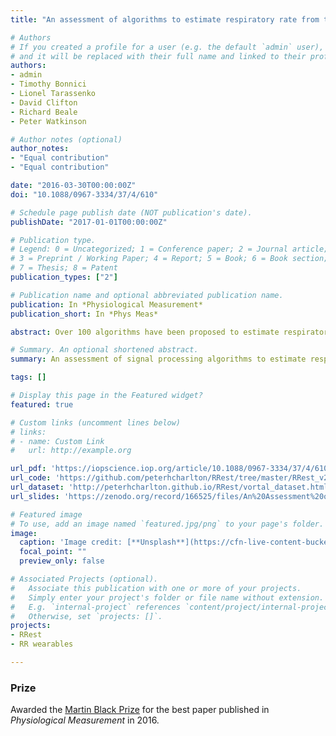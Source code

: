 ```yaml
---
title: "An assessment of algorithms to estimate respiratory rate from the electrocardiogram and photoplethysmogram"

# Authors
# If you created a profile for a user (e.g. the default `admin` user), write the username (folder name) here 
# and it will be replaced with their full name and linked to their profile.
authors:
- admin
- Timothy Bonnici
- Lionel Tarassenko
- David Clifton
- Richard Beale
- Peter Watkinson

# Author notes (optional)
author_notes:
- "Equal contribution"
- "Equal contribution"

date: "2016-03-30T00:00:00Z"
doi: "10.1088/0967-3334/37/4/610"

# Schedule page publish date (NOT publication's date).
publishDate: "2017-01-01T00:00:00Z"

# Publication type.
# Legend: 0 = Uncategorized; 1 = Conference paper; 2 = Journal article;
# 3 = Preprint / Working Paper; 4 = Report; 5 = Book; 6 = Book section;
# 7 = Thesis; 8 = Patent
publication_types: ["2"]

# Publication name and optional abbreviated publication name.
publication: In *Physiological Measurement*
publication_short: In *Phys Meas*

abstract: Over 100 algorithms have been proposed to estimate respiratory rate (RR) from the electrocardiogram (ECG) and photoplethysmogram (PPG). As they have never been compared systematically it is unclear which algorithm performs the best. Our primary aim was to determine how closely algorithms agreed with a gold standard RR measure when operating under ideal conditions. Secondary aims were&#58; (i) to compare algorithm performance with IP, the clinical standard for continuous respiratory rate measurement in spontaneously breathing patients; (ii) to compare algorithm performance when using ECG and PPG; and (iii) to provide a toolbox of algorithms and data to allow future researchers to conduct reproducible comparisons of algorithms. Algorithms were divided into three stages&#58; extraction of respiratory signals, estimation of RR, and fusion of estimates. Several interchangeable techniques were implemented for each stage. Algorithms were assembled using all possible combinations of techniques, many of which were novel. After verification on simulated data, algorithms were tested on data from healthy participants. RRs derived from ECG, PPG and IP were compared to reference RRs obtained using a nasal-oral pressure sensor using the limits of agreement (LOA) technique. 314 algorithms were assessed. Of these, 270 could operate on either ECG or PPG, and 44 on only ECG. The best algorithm had LOAs of -4.7 to 4.7 bpm and a bias of 0.0 bpm when using the ECG, and ?5.1 to 7.2 bpm and 1.0 bpm when using PPG. IP had LOAs of -5.6 to 5.2 bpm and a bias of -0.2 bpm. Four algorithms operating on ECG performed better than IP. All high-performing algorithms consisted of novel combinations of time domain RR estimation and modulation fusion techniques. Algorithms performed better when using ECG than PPG. The toolbox of algorithms and data used in this study are publicly available.

# Summary. An optional shortened abstract.
summary: An assessment of signal processing algorithms to estimate respiratory rate from signals typically acquired by wearables.

tags: []

# Display this page in the Featured widget?
featured: true

# Custom links (uncomment lines below)
# links:
# - name: Custom Link
#   url: http://example.org

url_pdf: 'https://iopscience.iop.org/article/10.1088/0967-3334/37/4/610/pdf'
url_code: 'https://github.com/peterhcharlton/RRest/tree/master/RRest_v2.0'
url_dataset: 'http://peterhcharlton.github.io/RRest/vortal_dataset.html'
url_slides: 'https://zenodo.org/record/166525/files/An%20Assessment%20of%20algorithms.pdf?download=1'

# Featured image
# To use, add an image named `featured.jpg/png` to your page's folder. 
image:
  caption: 'Image credit: [**Unsplash**](https://cfn-live-content-bucket-iop-org.s3.amazonaws.com/journals/0967-3334/37/4/610/1/pmeaaa1942f01_hr.jpg?AWSAccessKeyId=AKIAYDKQL6LTV7YY2HIK&Expires=1624357814&Signature=iBmRO5HZf4DVRJrSDkdOqXNB%2BaM%3D)'
  focal_point: ""
  preview_only: false

# Associated Projects (optional).
#   Associate this publication with one or more of your projects.
#   Simply enter your project's folder or file name without extension.
#   E.g. `internal-project` references `content/project/internal-project/index.md`.
#   Otherwise, set `projects: []`.
projects:
- RRest
- RR wearables

---
```


### Prize

Awarded the [Martin Black Prize](https://iopscience.iop.org/journal/0967-3334/page/Martin_Black_award) for the best paper published in _Physiological Measurement_ in 2016.
